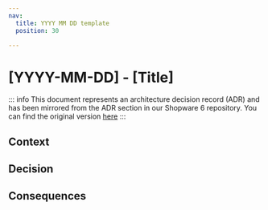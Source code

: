 ```yaml
---
nav:
  title: YYYY MM DD template
  position: 30

---
```


# [YYYY-MM-DD] - [Title]

::: info
This document represents an architecture decision record (ADR) and has been mirrored from the ADR section in our Shopware 6 repository.
You can find the original version [here](https://github.com/shopware/platform/blob/trunk/adr/YYYY-MM-DD-template.md)
:::

## Context

## Decision

## Consequences
